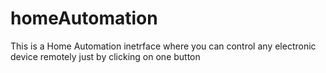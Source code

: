 # homeAutomation
This is a Home Automation inetrface where you can control any electronic device remotely just by clicking on one 
button 
